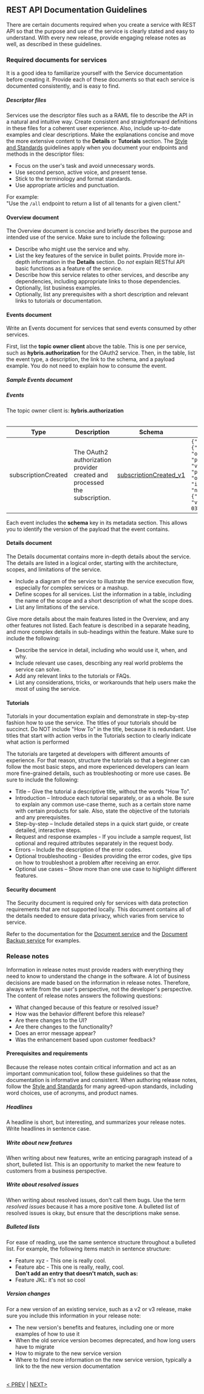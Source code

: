 ## REST API Documentation Guidelines
There are certain documents required when you create a service with REST API so that the purpose and use of the service is clearly stated and easy to understand. With every new release, provide engaging release notes as well, as described in these guidelines.

### Required documents for services
It is a good idea to familiarize yourself with the Service documentation before creating it. Provide each of these documents so that each service is documented consistently, and is easy to find.

##### Descriptor files
Services use the descriptor files such as a RAML file to describe the API in a natural and intuitive way. Create consistent and straightforward definitions in these files for a coherent user experience. Also, include up-to-date examples and clear descriptions. Make the explanations concise and move the more extensive content to the **Details** or **Tutorials** section. The [Style and Standards](001_About_Style_And_Standards.html.md#style-and-standards) guidelines apply when you document your endpoints and methods in the descriptor files:
<ul>
    <li>Focus on the user's task and avoid unnecessary words.</li>
    <li>Use second person, active voice, and present tense.</li>
    <li>Stick to the terminology and format standards.</li>
    <li>Use appropriate articles and punctuation.</li>
</ul>
For example: </br>"Use the <code>/all</code> endpoint to return a list of all tenants for a given client."

#### Overview document
The Overview document is concise and briefly describes the purpose and intended use of the service. Make sure to include the following:

  <ul>
    <li>Describe who might use the service and why.</li>
    <li>List the key features of the service in bullet points. Provide more in-depth information in the <strong>Details</strong> section. Do <i>not</i> explain RESTful API basic functions as a feature of the service.</li>
    <li>Describe how this service relates to other services, and describe any dependencies, including appropriate links to those dependencies.</li>
    <li>Optionally, list business examples.</li>
    <li>Optionally, list any prerequisites with a short description and relevant links to tutorials or documentation.</li>
  </ul>

#### Events document
Write an Events document for services that send events consumed by other services.

First, list the <strong>topic owner client</strong> above the table. This is one per service, such as <strong>hybris.authorization</strong> for the OAuth2 service. Then, in the table, list the event type, a description, the link to the schema, and a payload example. You do not need to explain how to consume the event.

##### Sample Events document

<h5>Events</h5>

<p>The topic owner client is: <strong>hybris.authorization</strong><br><br>

| Type |Description |Schema |Payload example |
| ---- |---------- | ------ | --------------|
| subscriptionCreated | The OAuth2 authorization provider created and processed the subscription.| <a href="https://api.yaas.io/hybris/schema/v1/hybris/subscriptionCreated_v1">subscriptionCreated_v1</a> | `{"id":"MDF23X45", "subscriber":{"id":"testproject", "org":"532506aegf6ed545y397589u"}, "package":{"id":"3kztl5ruyevu", "version":"450a4fb2a16ef916704f8925", "provider":{"id":"toad", "org":"44d72ad9cb5e48d2d82d04a2"}, "includedServices":[{"id":"moqsowxp1v78", "name":"product"}, {"id":"bgpbokbmzga6","name":"somename"}]}, "validFrom":"2015-11-03T12:22:59.569+0000"}` |

Each event includes the <strong>schema</strong> key in its metadata section. This allows you to identify the version of the payload that the event contains.

#### Details document
The Details documentat contains more in-depth details about the service. The details are listed in a logical order, starting with the architecture, scopes, and limitations of the service.

  <ul>
    <li>Include a diagram of the service to illustrate the service execution flow, especially for complex services or a mashup.</li>
    <li>Define scopes for all services. List the information in a table, including the name of the scope and a short description of what the scope does.</li>
    <li>List any limitations of the service.</li>
  </ul>

Give more details about the main features listed in the Overview, and any other features not listed. Each feature is described in a separate heading, and more complex details in sub-headings within the feature. Make sure to include the following:
  <ul>
    <li>Describe the service in detail, including who would use it, when, and why.</li>
    <li>Include relevant use cases, describing any real world problems the service can solve.</li>
    <li>Add any relevant links to the tutorials or FAQs.</li>
    <li>List any considerations, tricks, or workarounds that help users make the most of using the service.</li>
  </ul>

#### Tutorials
Tutorials in your documentation explain and demonstrate in step-by-step fashion how to use the service. The titles of your tutorials should be succinct. Do NOT include "How To" in the title, because it is redundant. Use titles that start with action verbs in the Tutorials section to clearly indicate what action is performed

<p>The tutorials are targeted at developers with different amounts of experience. For that reason, structure the tutorials so that a beginner can follow the most basic steps, and more experienced developers can learn more fine-grained details, such as troubleshooting or more use cases. Be sure to include the following:</p>

<ul>
  <li>Title – Give the tutorial a descriptive title, without the words "How To".</li>
  <li>Introduction – Introduce each tutorial separately, or as a whole. Be sure to explain any common use-case theme, such as a certain store name with certain products for sale. Also, state the objective of the tutorials and any prerequisites.</li>
  <li>Step-by-step – Include detailed steps in a quick start guide, or create detailed, interactive steps.</li>
  <li>Request and response examples - If you include a sample request, list optional and required attributes separately in the request body.</li>
  <li>Errors – Include the description of the error codes.</li>
  <li>Optional troubleshooting - Besides providing the error codes, give tips on how to troubleshoot a problem after receiving an error.
  <li>Optional use cases – Show more than one use case to highlight different features.</li>
</ul>

#### Security document
The Security document is required only for services with data protection requirements that are not supported locally. This document contains all of the details needed to ensure data privacy, which varies from service to service.

Refer to the documentation for the <a href="https://devportal.yaas.io/services/us/document/latest/">Document service</a> and the <a href="https://devportal.yaas.io/services/us/documentbackup/latest/">Document Backup service</a> for examples.

### Release notes 
Information in release notes must provide readers with everything they need to know to understand the change in the software. A lot of business decisions are made based on the information in release notes. Therefore, always write from the user's perspective, not the developer's perspective. The content of release notes answers the following questions:

* What changed because of this feature or resolved issue?
* How was the behavior different before this release?
* Are there changes to the UI?
* Are there changes to the functionality?
* Does an error message appear?
* Was the enhancement based upon customer feedback?

#### Prerequisites and requirements
Because the release notes contain critical information and act as an important communication tool, follow these guidelines so that the documentation is informative and consistent. When authoring release notes, follow the [Style and Standards](001_About_Style_And_Standards.html.md#style-and-standards) for many agreed-upon standards, including word choices, use of acronyms, and product names.

##### Headlines
A headline is short, but interesting, and summarizes your release notes. Write headlines in sentence case.

##### Write about new features
When writing about new features, write an enticing paragraph instead of a short, bulleted list. This is an opportunity to market the new feature to customers from a business perspective.

##### Write about resolved issues
When writing about resolved issues, don't call them bugs. Use the term <i>resolved issues</i> because it has a more positive tone. A bulleted list of resolved issues is okay, but ensure that the descriptions make sense.

##### Bulleted lists
For ease of reading, use the same sentence structure throughout a bulleted list. For example, the following items match in sentence structure:
* Feature xyz - This one is really cool.
* Feature abc - This one is really, really, cool.</br>
**Don't add an entry that doesn't match, such as:**
* Feature JKL: it's not so cool

##### Version changes
For a new version of an existing service, such as a v2 or v3 release, make sure you include this information in your release note:

* The new version's benefits and features, including one or more examples of how to use it
* When the old service version becomes deprecated, and how long users have to migrate
* How to migrate to the new service version
* Where to find more information on the new service version, typically a link to the the new version documentation

<br>[< PREV](010_Syntax_Guidelines.html.md) | [NEXT>](030_More_Documentation.html.md)
